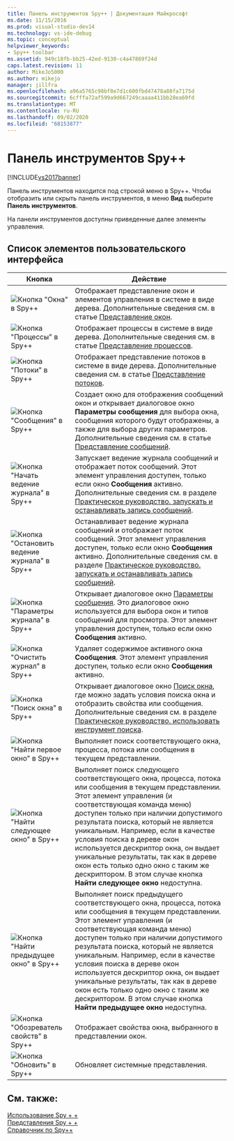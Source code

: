 ```yaml
---
title: Панель инструментов Spy++ | Документация Майкрософт
ms.date: 11/15/2016
ms.prod: visual-studio-dev14
ms.technology: vs-ide-debug
ms.topic: conceptual
helpviewer_keywords:
- Spy++ toolbar
ms.assetid: 949c18fb-bb25-42ed-9130-c4a47869f24d
caps.latest.revision: 11
author: MikeJo5000
ms.author: mikejo
manager: jillfra
ms.openlocfilehash: a96a5765c98bf8e7d1c600fbd47478a88fa7175d
ms.sourcegitcommit: 6cfffa72af599a9d667249caaaa411bb28ea69fd
ms.translationtype: MT
ms.contentlocale: ru-RU
ms.lasthandoff: 09/02/2020
ms.locfileid: "68153877"
---
```

# <a name="spy-toolbar"></a>Панель инструментов Spy++
[!INCLUDE[vs2017banner](../includes/vs2017banner.md)]

Панель инструментов находится под строкой меню в Spy++. Чтобы отобразить или скрыть панель инструментов, в меню **Вид** выберите **Панель инструментов**.  
  
 На панели инструментов доступны приведенные далее элементы управления.  
  
## <a name="uielement-list"></a>Список элементов пользовательского интерфейса  
  
|Кнопка|Действие|  
|------------|------------|  
|![Кнопка "Окна" в Spy++](../debugger/media/icon-spy-windows.gif "Icon_Spy++_Windows")|Отображает представление окон и элементов управления в системе в виде дерева. Дополнительные сведения см. в статье [Представление окон](../debugger/windows-view.md).|  
|![Кнопка "Процессы" в Spy++](../debugger/media/icon-spy-processes.gif "Icon_Spy++_Processes")|Отображает процессы в системе в виде дерева. Дополнительные сведения см. в статье [Представление процессов](../debugger/processes-view.md).|  
|![Кнопка "Потоки" в Spy++](../debugger/media/icon-spy-threads.gif "Icon_Spy++_Threads")|Отображает представление потоков в системе в виде дерева. Дополнительные сведения см. в статье [Представление потоков](../debugger/threads-view.md).|  
|![Кнопка "Сообщения" в Spy++](../debugger/media/icon-spy-messages.gif "Icon_Spy++_Messages")|Создает окно для отображения сообщений окон и открывает диалоговое окно **Параметры сообщения** для выбора окна, сообщения которого будут отображены, а также для выбора других параметров. Дополнительные сведения см. в статье [Представление сообщений](../debugger/messages-view.md).|  
|![Кнопка "Начать ведение журнала" в Spy++](../debugger/media/icon-spy-startlog.gif "Icon_Spy++_StartLog")|Запускает ведение журнала сообщений и отображает поток сообщений. Этот элемент управления доступен, только если окно **Сообщения** активно. Дополнительные сведения см. в разделе [Практическое руководство. запускать и останавливать запись сообщений](../debugger/how-to-start-and-stop-the-message-log-display.md).|  
|![Кнопка "Остановить ведение журнала" в Spy++](../debugger/media/icon-spy-stoplog.gif "Icon_Spy++_StopLog")|Останавливает ведение журнала сообщений и отображает поток сообщений. Этот элемент управления доступен, только если окно **Сообщения** активно. Дополнительные сведения см. в разделе [Практическое руководство. запускать и останавливать запись сообщений](../debugger/how-to-start-and-stop-the-message-log-display.md).|  
|![Кнопка "Параметры журнала" в Spy++](../debugger/media/icon-spy-logoptions.gif "Icon_Spy++_LogOptions")|Открывает диалоговое окно [Параметры сообщения](../debugger/message-options-dialog-box.md). Это диалоговое окно используется для выбора окон и типов сообщений для просмотра. Этот элемент управления доступен, только если окно **Сообщения** активно.|  
|![Кнопка "Очистить журнал" в Spy++](../debugger/media/spy-clearlog.gif "Spy++_ClearLog")|Удаляет содержимое активного окна **Сообщения**. Этот элемент управления доступен, только если окно **Сообщения** активно.|  
|![Кнопка "Поиск окна" в Spy++](../debugger/media/icon-spy-findwindow.gif "Icon_Spy++_FindWindow")|Открывает диалоговое окно [Поиск окна](../debugger/find-window-dialog-box.md), где можно задать условия поиска окна и отобразить свойства или сообщения. Дополнительные сведения см. в разделе [Практическое руководство. использовать инструмент поиска](../debugger/how-to-use-the-finder-tool.md).|  
|![Кнопка "Найти первое окно" в Spy++](../debugger/media/icon-spy-window.gif "Icon_Spy++_Window")|Выполняет поиск соответствующего окна, процесса, потока или сообщения в текущем представлении.|  
|![Кнопка "Найти следующее окно" в Spy++](../debugger/media/icon-spy-nextwindow.gif "Icon_Spy++_NextWindow")|Выполняет поиск следующего соответствующего окна, процесса, потока или сообщения в текущем представлении. Этот элемент управления (и соответствующая команда меню) доступен только при наличии допустимого результата поиска, который не является уникальным. Например, если в качестве условия поиска в дереве окон используется дескриптор окна, он выдает уникальные результаты, так как в дереве окон есть только одно окно с таким же дескриптором. В этом случае кнопка **Найти следующее окно** недоступна.|  
|![Кнопка "Найти предыдущее окно" в Spy++](../debugger/media/icon-spy-prevwindow.gif "Icon_Spy++_PrevWindow")|Выполняет поиск предыдущего соответствующего окна, процесса, потока или сообщения в текущем представлении. Этот элемент управления (и соответствующая команда меню) доступен только при наличии допустимого результата поиска, который не является уникальным. Например, если в качестве условия поиска в дереве окон используется дескриптор окна, он выдает уникальные результаты, так как в дереве окон есть только одно окно с таким же дескриптором. В этом случае кнопка **Найти предыдущее окно** недоступна.|  
|![Кнопка "Обозреватель свойств" в Spy++](../debugger/media/icon-spy-propexp.gif "Icon_Spy++_PropExp")|Отображает свойства окна, выбранного в представлении окон.|  
|![Кнопка "Обновить" в Spy++](../debugger/media/icon-spy-refresh.gif "Icon_Spy++_Refresh")|Обновляет системные представления.|  
  
## <a name="see-also"></a>См. также:  
 [Использование Spy + +](../debugger/using-spy-increment.md)   
 [Представления Spy + +](../debugger/spy-increment-views.md)   
 [Справочник по Spy++](../debugger/spy-increment-reference.md)
